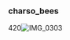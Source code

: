 ### charso_bees
420![IMG_0303](https://user-images.githubusercontent.com/84490710/154124020-bc35dabf-2641-4cb6-8c73-a6a8c5305354.JPG)

